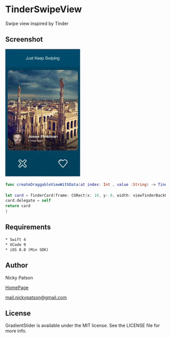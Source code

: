 
# TinderSwipeView

Swipe view inspired by Tinder

## Screenshot

![Alt text](/playback.gif?raw=true "Optional Title")

```swift
func createDraggableViewWithData(at index: Int , value :String) -> TinderCard {

let card = TinderCard(frame: CGRect(x: 10, y: 0, width: viewTinderBackGround.frame.size.width - 20 , height: viewTinderBackGround.frame.size.height - 40) ,value : value)
card.delegate = self
return card
}
```

## Requirements

```
* Swift 4
* XCode 9
* iOS 8.0 (Min SDK)
```

## Author

Nicky Patson

[HomePage](http://about.me/nickypatson)

<mail.nickypatson@gmail.com>


## License

GradientSlider is available under the MIT license. See the LICENSE file for more info.

